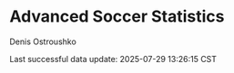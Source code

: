 # Advanced Soccer Statistics
Denis Ostroushko

<!-- gfm -->

Last successful data update: 2025-07-29 13:26:15 CST
